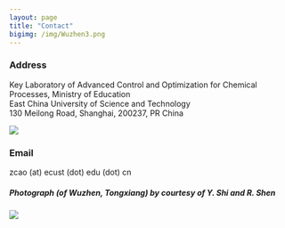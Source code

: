 ```yaml
---
layout: page
title: "Contact"
bigimg: /img/Wuzhen3.png
---
```

### Address  
Key Laboratory of Advanced Control and Optimization for Chemical Processes, Ministry of Education  
East China University of Science and Technology  
130 Meilong Road, Shanghai, 200237, PR China

![](/img/map.png)

### Email  
zcao (at) ecust (dot) edu (dot) cn



##### Photograph (of Wuzhen, Tongxiang) by courtesy of Y. Shi and R. Shen
![](/img/hometown.png)

